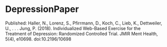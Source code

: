 # DepressionPaper
Published:
Haller, N., Lorenz, S., Pfirrmann, D., Koch, C., Lieb, K., Dettweiler, U., . . . Jung, P. (2018). Individualized Web-Based Exercise for the Treatment of Depression: Randomized Controlled Trial. JMIR Ment Health, 5(4), e10698. doi:10.2196/10698
